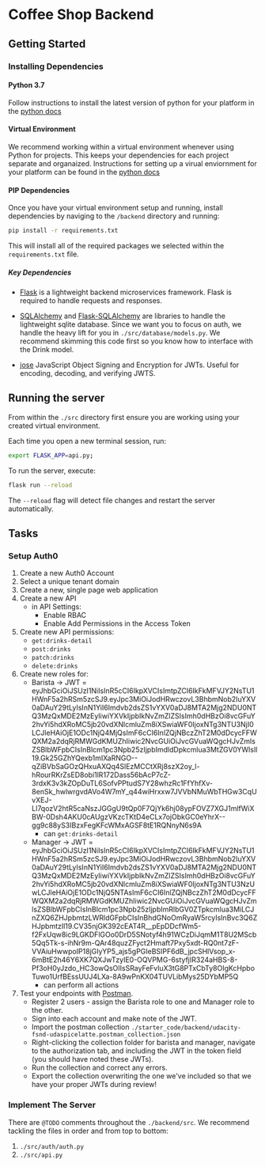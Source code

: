 # Coffee Shop Backend

## Getting Started

### Installing Dependencies

#### Python 3.7

Follow instructions to install the latest version of python for your platform in the [python docs](https://docs.python.org/3/using/unix.html#getting-and-installing-the-latest-version-of-python)

#### Virtual Environment

We recommend working within a virtual environment whenever using Python for projects. This keeps your dependencies for each project separate and organaized. Instructions for setting up a virual enviornment for your platform can be found in the [python docs](https://packaging.python.org/guides/installing-using-pip-and-virtual-environments/)

#### PIP Dependencies

Once you have your virtual environment setup and running, install dependencies by naviging to the `/backend` directory and running:

```bash
pip install -r requirements.txt
```

This will install all of the required packages we selected within the `requirements.txt` file.

##### Key Dependencies

- [Flask](http://flask.pocoo.org/)  is a lightweight backend microservices framework. Flask is required to handle requests and responses.

- [SQLAlchemy](https://www.sqlalchemy.org/) and [Flask-SQLAlchemy](https://flask-sqlalchemy.palletsprojects.com/en/2.x/) are libraries to handle the lightweight sqlite database. Since we want you to focus on auth, we handle the heavy lift for you in `./src/database/models.py`. We recommend skimming this code first so you know how to interface with the Drink model.

- [jose](https://python-jose.readthedocs.io/en/latest/) JavaScript Object Signing and Encryption for JWTs. Useful for encoding, decoding, and verifying JWTS.

## Running the server

From within the `./src` directory first ensure you are working using your created virtual environment.

Each time you open a new terminal session, run:

```bash
export FLASK_APP=api.py;
```

To run the server, execute:

```bash
flask run --reload
```

The `--reload` flag will detect file changes and restart the server automatically.

## Tasks

### Setup Auth0

1. Create a new Auth0 Account
2. Select a unique tenant domain
3. Create a new, single page web application
4. Create a new API
    - in API Settings:
        - Enable RBAC
        - Enable Add Permissions in the Access Token
5. Create new API permissions:
    - `get:drinks-detail`
    - `post:drinks`
    - `patch:drinks`
    - `delete:drinks`
6. Create new roles for:
    - Barista -> JWT = eyJhbGciOiJSUzI1NiIsInR5cCI6IkpXVCIsImtpZCI6IkFkMFVJY2NsTU1HWnF5a2hRSm5zcSJ9.eyJpc3MiOiJodHRwczovL3BhbmNob2IuYXV0aDAuY29tLyIsInN1YiI6Imdvb2dsZS1vYXV0aDJ8MTA2Mjg2NDU0NTQ3MzQxMDE2MzEyIiwiYXVkIjpbIkNvZmZlZSIsImh0dHBzOi8vcGFuY2hvYi5hdXRoMC5jb20vdXNlcmluZm8iXSwiaWF0IjoxNTg3NTU3NjI0LCJleHAiOjE1ODc1NjQ4MjQsImF6cCI6InlZQjNBczZhT2M0dDcycFFWQXM2a2dqRjRMWGdKMUZhIiwic2NvcGUiOiJvcGVuaWQgcHJvZmlsZSBlbWFpbCIsInBlcm1pc3Npb25zIjpbImdldDpkcmlua3MtZGV0YWlsIl19.Gk25GZhYQexb1mIXaRNGO--qZiBVbSaGOzQHxuAXQq4SlEzMCCtXRj8szX2oy_l-hRourRKrZsED8obi1lR172Dass56bAcP7cZ-3rdxK3v3kZOpDuTL6SofvPPtudS7Y28whzRc1FfYhfXv-8enSk_hwlwrgvdAVo4W7mY_q44wiHrxxw7JVVbNMuWbTHGw3CqUvXEJ-Ll7qozV2htR5caNszJGGgU9tQp0F7QjYk6hj08ypFOVZ7XGJ1mlfWiXBW-0Dsh4AKU0cAUgzVKzcTKtD4eCLx7ojObkGC0eYhrX--gg9c88yS3IBzxFegKFcWMxAGSF8tE1RQNnyN6s9A
        - can `get:drinks-detail`
    - Manager -> JWT = eyJhbGciOiJSUzI1NiIsInR5cCI6IkpXVCIsImtpZCI6IkFkMFVJY2NsTU1HWnF5a2hRSm5zcSJ9.eyJpc3MiOiJodHRwczovL3BhbmNob2IuYXV0aDAuY29tLyIsInN1YiI6Imdvb2dsZS1vYXV0aDJ8MTA2Mjg2NDU0NTQ3MzQxMDE2MzEyIiwiYXVkIjpbIkNvZmZlZSIsImh0dHBzOi8vcGFuY2hvYi5hdXRoMC5jb20vdXNlcmluZm8iXSwiaWF0IjoxNTg3NTU3NzUwLCJleHAiOjE1ODc1NjQ5NTAsImF6cCI6InlZQjNBczZhT2M0dDcycFFWQXM2a2dqRjRMWGdKMUZhIiwic2NvcGUiOiJvcGVuaWQgcHJvZmlsZSBlbWFpbCIsInBlcm1pc3Npb25zIjpbImRlbGV0ZTpkcmlua3MiLCJnZXQ6ZHJpbmtzLWRldGFpbCIsInBhdGNoOmRyaW5rcyIsInBvc3Q6ZHJpbmtzIl19.CV35njGK392cEAT4R__pEpDDcfWm5-f2FxUqw8ic9LGKDFlGOo0DrD5SNotyf4h91WCzDiJqmM1T8U2MScb5Qq5Tk-s-ihNr9m-QAr48quzZFyct2Hmaft7Pxy5xdt-RQ0nt7zF-VVAiuHwwpoIP18jGIyYP5_ajs5gPGIeBSIPF6dB_jpcSHlVsop_x-6mBtE2h46Y6XK7QXJwTzyIE0-OQVPMG-6styfjIR324aHBS-8-Pf3oH0yJzdo_HC3owQsOIIsSRayFeFvluX3tG8PTxCbTy8OIgKcHpboTuwo1UrfBEssUUJ4LXa-8A9wPnKX04TUVLibMys25DYbMP5Q
        - can perform all actions
7. Test your endpoints with [Postman](https://getpostman.com). 
    - Register 2 users - assign the Barista role to one and Manager role to the other.
    - Sign into each account and make note of the JWT.
    - Import the postman collection `./starter_code/backend/udacity-fsnd-udaspicelatte.postman_collection.json`
    - Right-clicking the collection folder for barista and manager, navigate to the authorization tab, and including the JWT in the token field (you should have noted these JWTs).
    - Run the collection and correct any errors.
    - Export the collection overwriting the one we've included so that we have your proper JWTs during review!

### Implement The Server

There are `@TODO` comments throughout the `./backend/src`. We recommend tackling the files in order and from top to bottom:

1. `./src/auth/auth.py`
2. `./src/api.py`
